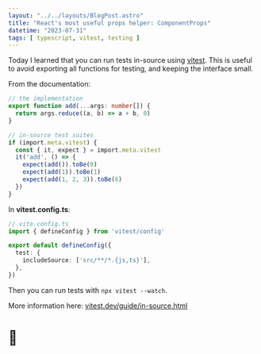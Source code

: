 ```yaml
---
layout: "../../layouts/BlogPost.astro"
title: "React's most useful props helper: ComponentProps"
datetime: "2023-07-31"
tags: [ typescript, vitest, testing ]
---
```


Today I learned that you can run tests in-source using [vitest](vitest.dev). This is useful to avoid exporting all functions for testing, and keeping the interface small.

From the documentation:
```ts
// the implementation
export function add(...args: number[]) {
  return args.reduce((a, b) => a + b, 0)
}

// in-source test suites
if (import.meta.vitest) {
  const { it, expect } = import.meta.vitest
  it('add', () => {
    expect(add()).toBe(0)
    expect(add(1)).toBe(1)
    expect(add(1, 2, 3)).toBe(6)
  })
}
```

In **vitest.config.ts**:
```ts
// vite.config.ts
import { defineConfig } from 'vitest/config'

export default defineConfig({
  test: {
    includeSource: ['src/**/*.{js,ts}'],
  },
})
```

Then you can run tests with `npx vitest --watch`.

More information here: [vitest.dev/guide/in-source.html](https://vitest.dev/guide/in-source.html)

# 🧾